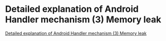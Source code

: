# Detailed explanation of Android Handler mechanism (3) Memory leak
[Detailed explanation of Android Handler mechanism (3) Memory leak](https://aiwithcloud.com/2022/09/14/detailed_explanation_of_android_handler_mechanism_3_memory_leak/)